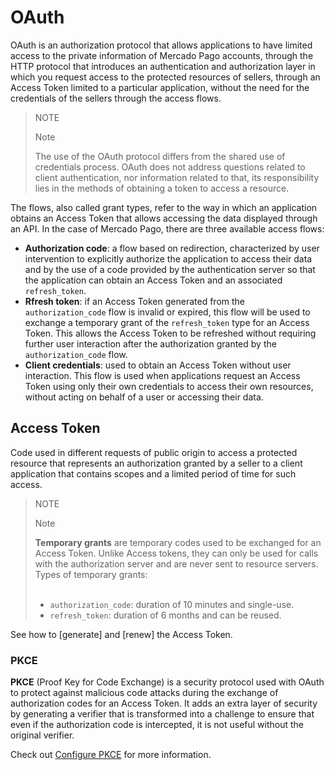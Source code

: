 # OAuth
 
OAuth is an authorization protocol that allows applications to have limited access to the private information of Mercado Pago accounts, through the HTTP protocol that introduces an authentication and authorization layer in which you request access to the protected resources of sellers, through an Access Token limited to a particular application, without the need for the credentials of the sellers through the access flows.

> NOTE
>
> Note
>
> The use of the OAuth protocol differs from the shared use of credentials process. OAuth does not address questions related to client authentication, nor information related to that, its responsibility lies in the methods of obtaining a token to access a resource.
 
The flows, also called grant types, refer to the way in which an application obtains an Access Token that allows accessing the data displayed through an API. In the case of Mercado Pago, there are three available access flows: 

- **Authorization code**: a flow based on redirection, characterized by user intervention to explicitly authorize the application to access their data and by the use of a code provided by the authentication server so that the application can obtain an Access Token and an associated `refresh_token`.
- **Rfresh token**: if an Access Token generated from the `authorization_code` flow is invalid or expired, this flow will be used to exchange a temporary grant of the `refresh_token` type for an Access Token. This allows the Access Token to be refreshed without requiring further user interaction after the authorization granted by the `authorization_code` flow.
- **Client credentials**: used to obtain an Access Token without user interaction. This flow is used when applications request an Access Token using only their own credentials to access their own resources, without acting on behalf of a user or accessing their data.

## Access Token

Code used in different requests of public origin to access a protected resource that represents an authorization granted by a seller to a client application that contains scopes and a limited period of time for such access.

> NOTE
>
> Note
>
> **Temporary grants** are temporary codes used to be exchanged for an Access Token. Unlike Access tokens, they can only be used for calls with the authorization server and are never sent to resource servers. Types of temporary grants:
> <br><br>
> - `authorization_code`: duration of 10 minutes and single-use.
> - `refresh_token`: duration of 6 months and can be reused.

See how to [generate] and [renew] the Access Token.

### PKCE
  
**PKCE** (Proof Key for Code Exchange) is a security protocol used with OAuth to protect against malicious code attacks during the exchange of authorization codes for an Access Token. It adds an extra layer of security by generating a verifier that is transformed into a challenge to ensure that even if the authorization code is intercepted, it is not useful without the original verifier. 

Check out [Configure PKCE](/developers/en/docs/security/oauth/creation#bookmark_configure_pkce) for more information.